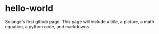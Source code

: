 # hello-world
Solange's first github page. This page will include a title, a picture, a math equation, a python code, and markdowns.
